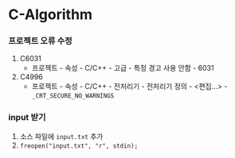 # C-Algorithm

### 프로젝트 오류 수정

1. C6031
   - 프로젝트 - 속성 - C/C++ - 고급 - 특정 경고 사용 안함 - 6031
2. C4996
   - 프로젝트 - 속성 - C/C++ - 전처리기 - 전처리기 정의 - <편집...> - `_CRT_SECURE_NO_WARNINGS`

### input 받기

1. 소스 파일에 `input.txt` 추가
2. `freopen("input.txt", "r", stdin);`